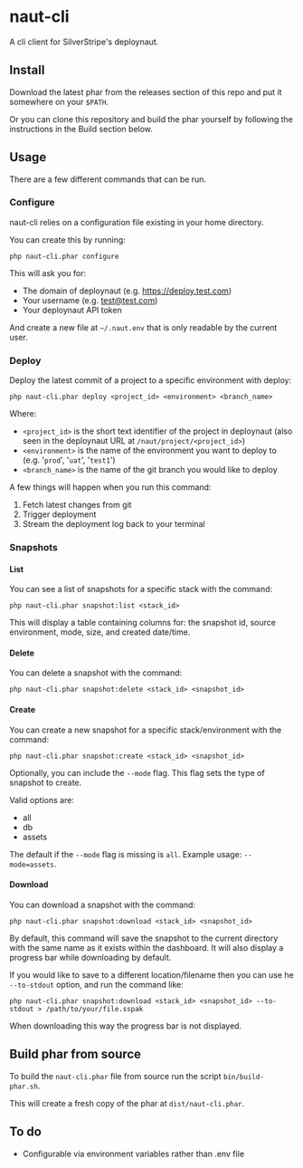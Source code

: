 # naut-cli

A cli client for SilverStripe's deploynaut.

## Install

Download the latest phar from the releases section of this repo and put it somewhere
on your `$PATH`.

Or you can clone this repository and build the phar yourself by following
the instructions in the Build section below.
    
## Usage

There are a few different commands that can be run.

### Configure

naut-cli relies on a configuration file existing in your home directory.

You can create this by running:

    php naut-cli.phar configure
    
This will ask you for:

- The domain of deploynaut (e.g. https://deploy.test.com)
- Your username (e.g. test@test.com)
- Your deploynaut API token

And create a new file at `~/.naut.env` that is only readable by the current user.

### Deploy

Deploy the latest commit of a project to a specific environment with deploy:

    php naut-cli.phar deploy <project_id> <environment> <branch_name>
    
Where:

- `<project_id>` is the short text identifier of the project in deploynaut (also seen in the deploynaut URL at `/naut/project/<project_id>`)
- `<environment>` is the name of the environment you want to deploy to (e.g. '`prod`', '`uat`', '`test1`')
- `<branch_name>` is the name of the git branch you would like to deploy

A few things will happen when you run this command:

1. Fetch latest changes from git
2. Trigger deployment
3. Stream the deployment log back to your terminal

### Snapshots

#### List

You can see a list of snapshots for a specific stack with the command:

    php naut-cli.phar snapshot:list <stack_id>

This will display a table containing columns for: the snapshot id, source environment, mode, size, and created date/time.

#### Delete

You can delete a snapshot with the command:

    php naut-cli.phar snapshot:delete <stack_id> <snapshot_id>

#### Create

You can create a new snapshot for a specific stack/environment with the command:

    php naut-cli.phar snapshot:create <stack_id> <snapshot_id>

Optionally, you can include the `--mode` flag. This flag sets the type of snapshot to create.

Valid options are:

- all
- db
- assets

The default if the `--mode` flag is missing is `all`. Example usage: `--mode=assets`.

#### Download

You can download a snapshot with the command:

    php naut-cli.phar snapshot:download <stack_id> <snapshot_id>

By default, this command will save the snapshot to the current directory with the same name as it exists within the dashboard.
It will also display a progress bar while downloading by default.

If you would like to save to a different location/filename then you can use he `--to-stdout` option, and run the command like:

    php naut-cli.phar snapshot:download <stack_id> <snapshot_id> --to-stdout > /path/to/your/file.sspak

When downloading this way the progress bar is not displayed.

## Build phar from source

To build the `naut-cli.phar` file from source run the script `bin/build-phar.sh`.

This will create a fresh copy of the phar at `dist/naut-cli.phar`.

## To do

- Configurable via environment variables rather than .env file
